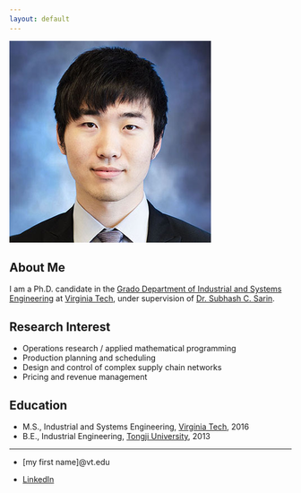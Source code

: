 ```yaml
---
layout: default
---
```



<img class="profile-picture" src="F_Sun.jpg">

## About Me

I am a Ph.D. candidate in the [Grado Department of Industrial and Systems Engineering](http://www.ise.vt.edu/) at [Virginia Tech](http://www.vt.edu/), under supervision of [Dr. Subhash C. Sarin](http://www.ise.vt.edu/People/Faculty/Bios/Sarin_bio.html).  

## Research Interest

* Operations research / applied mathematical programming 
* Production planning and scheduling
* Design and control of complex supply chain networks
* Pricing and revenue management

## Education

* M.S., Industrial and Systems Engineering, [Virginia Tech](http://www.vt.edu/), 2016
* B.E., Industrial Engineering, [Tongji University](http://www.tongji.edu.cn/), 2013

---

* [my first name]@vt.edu

* [LinkedIn](https://www.linkedin.com/in/fangzhousun)

